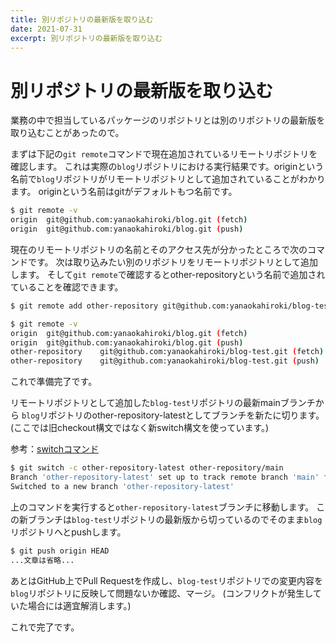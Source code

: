 ```yaml
---
title: 別リポジトリの最新版を取り込む
date: 2021-07-31
excerpt: 別リポジトリの最新版を取り込む
---
```


# 別リポジトリの最新版を取り込む

業務の中で担当しているパッケージのリポジトリとは別のリポジトリの最新版を取り込むことがあったので。

まずは下記の`git remote`コマンドで現在追加されているリモートリポジトリを確認します。
これは実際の`blog`リポジトリにおける実行結果です。originという名前で`blog`リポジトリがリモートリポジトリとして追加されていることがわかります。
originという名前はgitがデフォルトもつ名前です。

```sh
$ git remote -v
origin  git@github.com:yanaokahiroki/blog.git (fetch)
origin  git@github.com:yanaokahiroki/blog.git (push)
```

現在のリモートリポジトリの名前とそのアクセス先が分かったところで次のコマンドです。
次は取り込みたい別のリポジトリをリモートリポジトリとして追加します。
そして`git remote`で確認するとother-repositoryという名前で追加されていることを確認できます。

```sh
$ git remote add other-repository git@github.com:yanaokahiroki/blog-test.git

$ git remote -v
origin  git@github.com:yanaokahiroki/blog.git (fetch)
origin  git@github.com:yanaokahiroki/blog.git (push)
other-repository    git@github.com:yanaokahiroki/blog-test.git (fetch)
other-repository    git@github.com:yanaokahiroki/blog-test.git (push)
```

これで準備完了です。

リモートリポジトリとして追加した`blog-test`リポジトリの最新mainブランチから
`blog`リポジトリのother-repository-latestとしてブランチを新たに切ります。
(ここでは旧checkout構文ではなく新switch構文を使っています。)

参考：[switchコマンド](https://git-scm.com/docs/git-switch)

```sh
$ git switch -c other-repository-latest other-repository/main
Branch 'other-repository-latest' set up to track remote branch 'main' from 'other-repository'.
Switched to a new branch 'other-repository-latest'
```

上のコマンドを実行すると`other-repository-latest`ブランチに移動します。
この新ブランチは`blog-test`リポジトリの最新版から切っているのでそのまま`blog`リポジトリへとpushします。

```sh
$ git push origin HEAD
...文章は省略...
```

あとはGitHub上でPull Requestを作成し、`blog-test`リポジトリでの変更内容を`blog`リポジトリに反映して問題ないか確認、マージ。
(コンフリクトが発生していた場合には適宜解消します。)

これで完了です。
